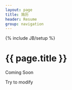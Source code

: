```yaml
---
layout: page
title: 简历
header: Resume
group: navigation
---
```

{% include JB/setup %}

# {{ page.title }}

Coming Soon

Try to modify

